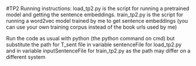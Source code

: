 #TP2 Running instructions: load_tp2.py is the script for running a pretrained model and getting the sentence embeddings. train_tp2.py is the script for running a word2vec model trained by me to get sentence embeddings (you can use your own training corpus instead of the book urls used by me)

Run the code as usual with python (the python command on cmd) but substitute the path for T_sent file in variable sentenceFile for load_tp2.py and in variable inputSentenceFile for train_tp2.py as the path may differ on a different system

